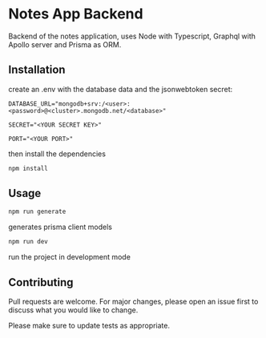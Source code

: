 # Notes App Backend

Backend of the notes application, uses Node with Typescript, Graphql with Apollo server and Prisma as ORM.

## Installation

create an .env with the database data and the jsonwebtoken secret:
```
DATABASE_URL="mongodb+srv:/<user>:<password>@<cluster>.mongodb.net/<database>"
```
```
SECRET="<YOUR SECRET KEY>"
```
```
PORT="<YOUR PORT>"
```
then install the dependencies
```bash
npm install
```

## Usage

```bash
npm run generate
```
generates prisma client models

```bash
npm run dev
```
run the project in development mode

## Contributing
Pull requests are welcome. For major changes, please open an issue first to discuss what you would like to change.

Please make sure to update tests as appropriate.

